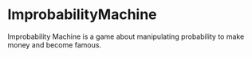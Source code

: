 # ImprobabilityMachine
Improbability Machine is a game about manipulating probability to make money and become famous.
